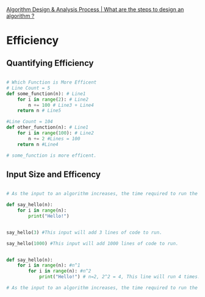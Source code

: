 [Algorithm Design & Analysis Process | What are the steps to design an algorithm ?](https://www.youtube.com/watch?v=6BWvV4xVh8U&list=PLftH_KTPtiBKPAbFwv0srGgzxVZFm65JX)

# Efficiency

## Quantifying Efficiency



```python

# Which Function is More Efficent
# Line Count = 5
def some_function(n): # Line1
    for i in range(2): # Line2
        n += 100 # Line3 + Line4
    return n # Line5

#Line Count = 104
def other_function(n): # Line1
    for i in range(100): # Line2
        n += 2 #Lines = 100 
    return n #Line4

# some_function is more efficent.

```

## Input Size and Efficency

```python

# As the input to an algorithm increases, the time required to run the algorithm may also increase.

def say_hello(n):
    for i in range(n):
        print("Hello!")


say_hello(3) #This input will add 3 lines of code to run.

say_hello(1000) #This input will add 1000 lines of code to run.


def say_hello(n):
    for i in range(n): #n^1
        for i in range(n): #n^2
            print("Hello!") # n=2, 2^2 = 4, This line will run 4 times.

# As the input to an algorithm increases, the time required to run the algorithm may also increase—and different algorithms may increase at different rates.



```

